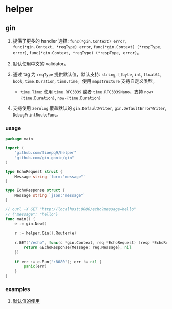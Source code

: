 # helper

## gin

1. 提供了更多的 handler 选择: `func(*gin.Context) error`, `func(*gin.Context, *reqType) error`, `func(*gin.Context) (*respType, error)`, `func(*gin.Context, *reqType) (*respType, error)`。
2. 默认使用中文的 validator。 
3. 通过 tag 为 `reqType` 提供默认值，默认支持: `string`, `[]byte`, `int`, `float64`, `bool`, `time.Duration`, `time.Time`。使用 `mapstructure` 支持自定义类型。
   
   -  `time.Time`: 使用 `time.RFC3339` 或者 `time.RFC3339Nano`，支持 `now+{time.Duration}`, `now-{time.Duration}`
5. 支持使用 `zerolog` 覆盖默认的 `gin.DefaultWriter`, `gin.DefaultErrorWriter`, `DebugPrintRouteFunc`。 

### usage

```go
package main

import (
	"github.com/fioepq9/helper"
	"github.com/gin-gonic/gin"
)

type EchoRequest struct {
	Message string `form:"message"`
}

type EchoResponse struct {
	Message string `json:"message"`
}

// curl -X GET "http://localhost:8080/echo?message=hello"
// {"message": "hello"}
func main() {
	e := gin.New()
	
	r := helper.Gin().Router(e)
	
	r.GET("/echo", func(c *gin.Context, req *EchoRequest) (resp *EchoResponse, err error) {
		return &EchoResponse{Message: req.Message}, nil
    })
	
	if err := e.Run(":8080"); err != nil {
		panic(err)
    }
}
```

### examples

1. [默认值的使用](./examples/gin/default_binding)